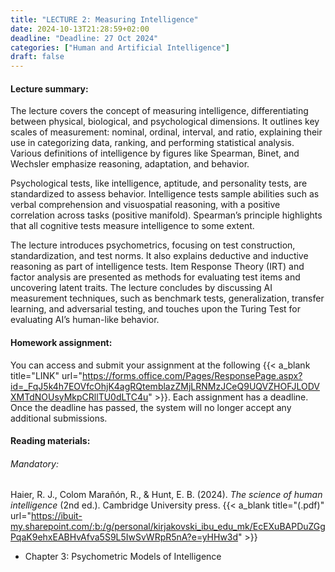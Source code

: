 ```yaml
---
title: "LECTURE 2: Measuring Intelligence"
date: 2024-10-13T21:28:59+02:00
deadline: "Deadline: 27 Oct 2024"
categories: ["Human and Artificial Intelligence"]
draft: false
---
```


#### Lecture summary:

The lecture covers the concept of measuring intelligence, differentiating between physical, biological, and psychological dimensions. It outlines key scales of measurement: nominal, ordinal, interval, and ratio, explaining their use in categorizing data, ranking, and performing statistical analysis. Various definitions of intelligence by figures like Spearman, Binet, and Wechsler emphasize reasoning, adaptation, and behavior.

Psychological tests, like intelligence, aptitude, and personality tests, are standardized to assess behavior. Intelligence tests sample abilities such as verbal comprehension and visuospatial reasoning, with a positive correlation across tasks (positive manifold). Spearman’s principle highlights that all cognitive tests measure intelligence to some extent.

The lecture introduces psychometrics, focusing on test construction, standardization, and test norms. It also explains deductive and inductive reasoning as part of intelligence tests. Item Response Theory (IRT) and factor analysis are presented as methods for evaluating test items and uncovering latent traits. The lecture concludes by discussing AI measurement techniques, such as benchmark tests, generalization, transfer learning, and adversarial testing, and touches upon the Turing Test for evaluating AI’s human-like behavior.

#### Homework assignment:

You can access and submit your assignment at the following {{< a_blank title="LINK" url="https://forms.office.com/Pages/ResponsePage.aspx?id=_FqJ5k4h7EOVfcOhjK4agRQtemblazZMjLRNMzJCeQ9UQVZHOFJLODVXMTdNOUsyMkpCRllTU0dLTC4u" >}}. Each assignment has a deadline. Once the deadline has passed, the system will no longer accept any additional submissions.

#### Reading materials:

###### Mandatory:

Haier, R. J., Colom Marañón, R., & Hunt, E. B. (2024). *The science of human intelligence* (2nd ed.). Cambridge University press. {{< a_blank title="(.pdf)" url="https://ibuit-my.sharepoint.com/:b:/g/personal/kirjakovski_ibu_edu_mk/EcEXuBAPDuZGgPqaK9ehxEABHvAfva5S9L5IwSvWRpR5nA?e=yHHw3d" >}}

* Chapter 3: Psychometric Models of Intelligence

<!-- Optional:

* Boden, M. A. (2016). *AI: Its nature and future.* Oxford University Press. {{< a_blank title="(.pdf)" url="https://ibuit-my.sharepoint.com/:b:/g/personal/kirjakovski_ibu_edu_mk/EWxTY72ZMS5ErkFPlQ_CMGsB6Ifx3WgcFJuPdPPXGtF6cg?e=FRFfdT" >}} -->
